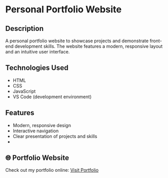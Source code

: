 # Personal Portfolio Website

## Description
A personal portfolio website to showcase projects and demonstrate front-end development skills. The website features a modern, responsive layout and an intuitive user interface.

## Technologies Used
- HTML  
- CSS  
- JavaScript  
- VS Code (development environment)

## Features
- Modern, responsive design  
- Interactive navigation  
- Clear presentation of projects and skills
- 
## 🌐 Portfolio Website
Check out my portfolio online: [Visit Portfolio](https://sivanyeshayahu.github.io/personal_website-/)
